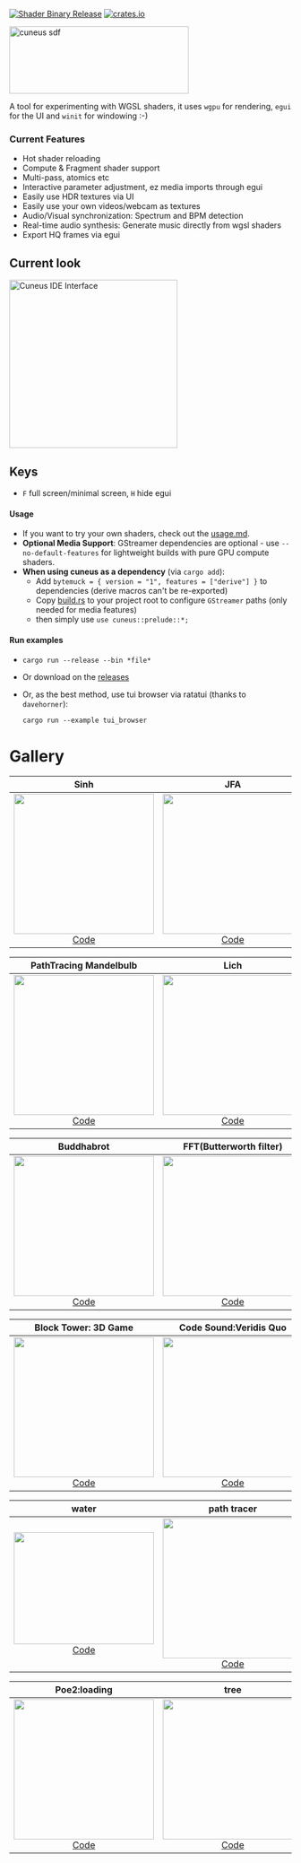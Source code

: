 [![Shader Binary Release](https://github.com/altunenes/cuneus/actions/workflows/release.yaml/badge.svg)](https://github.com/altunenes/cuneus/actions/workflows/release.yaml) [![crates.io](https://img.shields.io/crates/v/Cuneus.svg)](https://crates.io/crates/Cuneus)

<img src="https://github.com/user-attachments/assets/590dbd91-5eaa-4c04-b3f9-d579924fa4c3" alt="cuneus sdf" width="320" height="120" />


A tool for experimenting with WGSL shaders, it uses `wgpu` for rendering, `egui` for the UI and `winit` for windowing :-)

### Current Features

- Hot shader reloading
- Compute & Fragment shader support 
- Multi-pass, atomics etc
- Interactive parameter adjustment, ez media imports through egui
- Easily use HDR textures via UI
- Easily use your own videos/webcam as textures
- Audio/Visual synchronization: Spectrum and BPM detection
- Real-time audio synthesis: Generate music directly from wgsl shaders
- Export HQ frames via egui


## Current look

  <a href="https://github.com/user-attachments/assets/25d47df4-45f5-4455-b2cf-ba673a8c081c">
    <img src="https://github.com/user-attachments/assets/25d47df4-45f5-4455-b2cf-ba673a8c081c" width="300" alt="Cuneus IDE Interface"/>
  </a>

## Keys

- `F` full screen/minimal screen, `H` hide egui

#### Usage

- If you want to try your own shaders, check out the [usage.md](usage.md).
- **Optional Media Support**: GStreamer dependencies are optional - use `--no-default-features` for lightweight builds with pure GPU compute shaders.
- **When using cuneus as a dependency** (via `cargo add`):
  - Add `bytemuck = { version = "1", features = ["derive"] }` to dependencies (derive macros can't be re-exported)
  - Copy [build.rs](build.rs) to your project root to configure `GStreamer` paths (only needed for media features)
  - then simply use `use cuneus::prelude::*;`


#### Run examples

- `cargo run --release --bin *file*`
- Or download on the [releases](https://github.com/altunenes/cuneus/releases)
- Or, as the best method, use tui browser via ratatui (thanks to `davehorner`): 
    
     `cargo run --example tui_browser`



# Gallery

| **Sinh** | **JFA** | **Volumetric Passage** |
|:---:|:---:|:---:|
| <a href="https://github.com/user-attachments/assets/a80d2415-fbb2-4335-bbc3-b74b7a8170ad"><img src="https://github.com/user-attachments/assets/823a3def-b822-42ed-906b-e419fa490634" width="250"/></a><br/>[Code](https://github.com/altunenes/cuneus/blob/main/src/bin/sinh.rs) | <a href="https://github.com/user-attachments/assets/f07023a3-0d93-4740-a95c-49f16d815e29"><img src="https://github.com/user-attachments/assets/8c71ce99-58ff-4354-9c0a-0a0fd4e5032d" width="250"/></a><br/>[Code](https://github.com/altunenes/cuneus/blob/main/src/bin/jfa.rs) | <a href="https://github.com/user-attachments/assets/c19365ac-267f-4301-a9c8-42097d4b167a"><img src="https://github.com/user-attachments/assets/5ef301cd-cb11-4850-b013-13537939fd22" width="250"/></a><br/>[Code](https://github.com/altunenes/cuneus/blob/main/src/bin/volumepassage.rs)|

| **PathTracing Mandelbulb** | **Lich** | **Galaxy** |
|:---:|:---:|:---:|
| <a href="https://github.com/user-attachments/assets/24083cae-7e96-4726-8509-fb3d5973308a"><img src="https://github.com/user-attachments/assets/e454b395-a1a0-4b91-a776-9afd1a789d23" width="250"/></a><br/>[Code](https://github.com/altunenes/cuneus/blob/main/src/bin/mandelbulb.rs) | <a href="https://github.com/user-attachments/assets/9589d2ec-43b8-4373-8dce-9cd2c74d862f"><img src="https://github.com/user-attachments/assets/9589d2ec-43b8-4373-8dce-9cd2c74d862f" width="250"/></a><br/>[Code](https://github.com/altunenes/cuneus/blob/main/src/bin/lich.rs) | <a href="https://github.com/user-attachments/assets/a2647904-55bd-4912-9713-4558203ee6aa"><img src="https://github.com/user-attachments/assets/a2647904-55bd-4912-9713-4558203ee6aa" width="250"/></a><br/>[Code](https://github.com/altunenes/cuneus/blob/main/src/bin/galaxy.rs) |

| **Buddhabrot** | **FFT(Butterworth filter)** | **Clifford** |
|:---:|:---:|:---:|
| <a href="https://github.com/user-attachments/assets/93a17f27-695a-4249-9ff8-be2742926358"><img src="https://github.com/user-attachments/assets/93a17f27-695a-4249-9ff8-be2742926358" width="250"/></a><br/>[Code](https://github.com/altunenes/cuneus/blob/main/src/bin/buddhabrot.rs) | <a href="https://github.com/user-attachments/assets/5806af3b-a640-433c-b7ec-1ca051412300"><img src="https://github.com/user-attachments/assets/e1e7f7e9-5979-43fe-8bb0-ccda8e428fe5" width="250"/></a><br/>[Code](https://github.com/altunenes/cuneus/blob/main/src/bin/fft.rs) | <a href="https://github.com/user-attachments/assets/8b078f40-a989-4d07-bb2f-d19d8232cc9f"><img src="https://github.com/user-attachments/assets/8b078f40-a989-4d07-bb2f-d19d8232cc9f" width="250"/></a><br/>[Code](https://github.com/altunenes/cuneus/blob/main/src/bin/cliffordcompute.rs) |


| **Block Tower: 3D Game** | **Code Sound:Veridis Quo** | **Vision LM via PHI 3.5** |
|:---:|:---:|:---:|
| <a href="https://github.com/user-attachments/assets/c1418690-15ff-4a2f-82bf-9e0648198bbb"><img src="https://github.com/user-attachments/assets/c1418690-15ff-4a2f-82bf-9e0648198bbb" width="250"/></a><br/>[Code](https://github.com/altunenes/cuneus/blob/main/src/bin/blockgame.rs) | <a href="https://github.com/user-attachments/assets/e629cb9c-2f22-40e3-8cb1-9b9fb867c1d2"><img src="https://github.com/user-attachments/assets/e629cb9c-2f22-40e3-8cb1-9b9fb867c1d2" width="250"/></a><br/>[Code](https://github.com/altunenes/cuneus/blob/main/src/bin/veridisquo.rs) | <a href="https://github.com/user-attachments/assets/b0596266-882c-4231-97bd-5deb59e5f79e"><img src="https://github.com/user-attachments/assets/b0596266-882c-4231-97bd-5deb59e5f79e" width="250"/></a><br/>[Code](https://github.com/altunenes/calcarine) |


| **water** | **path tracer** | **audio visualizer** |
|:---:|:---:|:---:|
| <a href="https://github.com/user-attachments/assets/465dae75-2bbc-4b4e-8384-054cfdf9f129"><img src="https://github.com/user-attachments/assets/dbcc8c37-4cf0-4c46-99f0-2f33ceed395b" width="250" height ="200"/></a><br/>[Code](https://github.com/altunenes/cuneus/blob/main/src/bin/water.rs) | <a href="https://github.com/user-attachments/assets/45b8f532-f3fb-453c-b356-1d3c153d614a"><img src="https://github.com/user-attachments/assets/896228c3-7583-40de-9643-8b58aaec6050" width="250"/></a><br/>[Code](https://github.com/altunenes/cuneus/blob/main/src/bin/pathtracing.rs) | <a href="https://github.com/user-attachments/assets/3eda9c33-7961-4dd4-aad1-170ae32640e7"><img src="https://github.com/user-attachments/assets/3eda9c33-7961-4dd4-aad1-170ae32640e7" width="250"/></a><br/>[Code](https://github.com/altunenes/cuneus/blob/main/src/bin/audiovis.rs) |

| **Poe2:loading** | **tree** | **voronoi** |
|:---:|:---:|:---:|
| <a href="https://github.com/user-attachments/assets/fa588334-dd8d-492d-9caa-1aaeaecf024b"><img src="https://github.com/user-attachments/assets/fa588334-dd8d-492d-9caa-1aaeaecf024b" width="250"/></a><br/>[Code](https://github.com/altunenes/cuneus/blob/main/src/bin/poe2.rs) | <a href="https://github.com/user-attachments/assets/2f0bdc7c-d226-4091-bae7-b96561c1fb4f"><img src="https://github.com/user-attachments/assets/2f0bdc7c-d226-4091-bae7-b96561c1fb4f" width="250"/></a><br/>[Code](https://github.com/altunenes/cuneus/blob/main/src/bin/tree.rs) | <a href="https://github.com/user-attachments/assets/6c68d718-872c-4e14-bccb-f2339cf121d2"><img src="https://github.com/user-attachments/assets/6c68d718-872c-4e14-bccb-f2339cf121d2" width="250"/></a><br/>[Code](https://github.com/altunenes/cuneus/blob/main/src/bin/voronoi.rs) |
